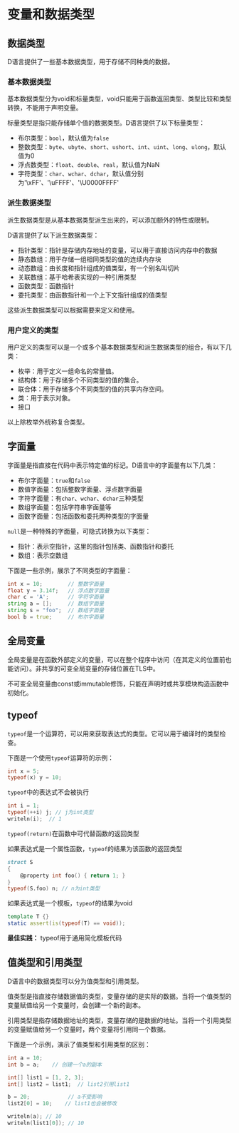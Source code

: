 # 变量和数据类型

## 数据类型

D语言提供了一些基本数据类型，用于存储不同种类的数据。

### 基本数据类型

基本数据类型分为void和标量类型，void只能用于函数返回类型、类型比较和类型转换，不能用于声明变量。

标量类型是指只能存储单个值的数据类型。D语言提供了以下标量类型：

- 布尔类型：`bool`，默认值为`false`
- 整数类型：`byte`、`ubyte`、`short`、`ushort`、`int`、`uint`、`long`、`ulong`，默认值为0
- 浮点数类型：`float`、`double`、`real`，默认值为NaN
- 字符类型：`char`、`wchar`、`dchar`，默认值分别为'\xFF'、'\uFFFF'、'\U0000FFFF'

### 派生数据类型

派生数据类型是从基本数据类型派生出来的，可以添加额外的特性或限制。

D语言提供了以下派生数据类型：

- 指针类型：指针是存储内存地址的变量，可以用于直接访问内存中的数据
- 静态数组：用于存储一组相同类型的值的连续内存块
- 动态数组：由长度和指针组成的值类型，有一个别名叫切片
- 关联数组：基于哈希表实现的一种引用类型
- 函数类型：函数指针
- 委托类型：由函数指针和一个上下文指针组成的值类型

这些派生数据类型可以根据需要来定义和使用。

### 用户定义的类型

用户定义的类型可以是一个或多个基本数据类型和派生数据类型的组合，有以下几类：

- 枚举：用于定义一组命名的常量值。
- 结构体：用于存储多个不同类型的值的集合。
- 联合体：用于存储多个不同类型的值的共享内存空间。
- 类：用于表示对象。
- 接口

以上除枚举外统称复合类型。

## 字面量
字面量是指直接在代码中表示特定值的标记。D语言中的字面量有以下几类：
- 布尔字面量：`true`和`false`
- 数值字面量：包括整数字面量、浮点数字面量
- 字符字面量：有`char`、`wchar`、`dchar`三种类型
- 数组字面量：包括字符串字面量等
- 函数字面量：包括函数和委托两种类型的字面量

`null`是一种特殊的字面量，可隐式转换为以下类型：
- 指针：表示空指针，这里的指针包括类、函数指针和委托
- 数组：表示空数组

下面是一些示例，展示了不同类型的字面量：

```d
int x = 10;        // 整数字面量
float y = 3.14f;   // 浮点数字面量
char c = 'A';      // 字符字面量
string a = [];     // 数组字面量
string s = "foo";  // 数组字面量
bool b = true;     // 布尔字面量
```

## 全局变量

全局变量是在函数外部定义的变量，可以在整个程序中访问（在其定义的位置前也能访问）。非共享的可变全局变量的存储位置在TLS中。

不可变全局变量由const或immutable修饰，只能在声明时或共享模块构造函数中初始化。

## typeof

`typeof`是一个运算符，可以用来获取表达式的类型。它可以用于编译时的类型检查。

下面是一个使用`typeof`运算符的示例：

```d
int x = 5;
typeof(x) y = 10;
```

`typeof`中的表达式不会被执行
```d
int i = 1;
typeof(++i) j; // j为int类型
writeln(i);  // 1
```

`typeof(return)`在函数中可代替函数的返回类型

如果表达式是一个属性函数，`typeof`的结果为该函数的返回类型
```d
struct S
{
    @property int foo() { return 1; }
}
typeof(S.foo) n; // n为int类型
```

如果表达式是一个模板，`typeof`的结果为void
```d
template T {}
static assert(is(typeof(T) == void));
```

**最佳实践：** typeof用于通用简化模板代码

## 值类型和引用类型

D语言中的数据类型可以分为值类型和引用类型。

值类型是指直接存储数据值的类型，变量存储的是实际的数据。当将一个值类型的变量赋值给另一个变量时，会创建一个新的副本。

引用类型是指存储数据地址的类型，变量存储的是数据的地址。当将一个引用类型的变量赋值给另一个变量时，两个变量将引用同一个数据。

下面是一个示例，演示了值类型和引用类型的区别：

```d
int a = 10;
int b = a;    // 创建一个a的副本

int[] list1 = [1, 2, 3];
int[] list2 = list1;  // list2引用list1

b = 20;            // a不受影响
list2[0] = 10;    // list1也会被修改

writeln(a); // 10
writeln(list1[0]); // 10
```